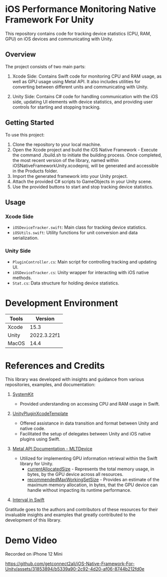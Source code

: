 # iOS Performance Monitoring Native Framework For Unity

This repository contains code for tracking device statistics (CPU, RAM, GPU) on iOS devices and communicating with Unity.

## Overview

The project consists of two main parts:

1. Xcode Side: Contains Swift code for monitoring CPU and RAM usage, as well as GPU usage using Metal API. It also includes utilities for converting between different units and communicating with Unity.

2. Unity Side: Contains C# code for handling communication with the iOS side, updating UI elements with device statistics, and providing user controls for starting and stopping tracking.

## Getting Started

To use this project:

1. Clone the repository to your local machine.
2. Open the Xcode project and build the iOS Native Framework - Execute the command ./build.sh to initiate the building process. Once completed, the most recent version of the library, named within iOSNativeFrameworkUnity.xcodeproj, will be generated and accessible in the Products folder.
3. Import the generated framework into your Unity project.
4. Attach the provided C# scripts to GameObjects in your Unity scene.
5. Use the provided buttons to start and stop tracking device statistics.

## Usage

### Xcode Side

- `iOSDeviceTracker.swift`: Main class for tracking device statistics.
- `iOSUtils.swift`: Utility functions for unit conversion and data serialization.

### Unity Side

- `PluginController.cs`: Main script for controlling tracking and updating UI.
- `iOSDeviceTracker.cs`: Unity wrapper for interacting with iOS native methods.
- `Stat.cs`: Data structure for holding device statistics.

# Development Environment

| Tools | Version     |
| ----- | ----------- |
| Xcode | 15.3        |
| Unity | 2022.3.22f1 |
| MacOS | 14.4      |


# References and Credits

This library was developed with insights and guidance from various repositories, examples, and documentation:

1. [SystemKit](https://github.com/beltex/SystemKit)
   - Provided understanding on accessing CPU and RAM usage in Swift.

2. [UnityPluginXcodeTemplate](https://github.com/fuziki/UnityPluginXcodeTemplate)
   - Offered assistance in data transition and format between Unity and native code.
   - Facilitated the setup of delegates between Unity and iOS native plugins using Swift.

3. [Metal API Documentation - MLTDevice](https://developer.apple.com/documentation/metal/mtldevice)
   - Utilized for implementing GPU information retrieval within the Swift library for Unity.
     - [currentAllocatedSize](https://developer.apple.com/documentation/metal/mtldevice/2915745-currentallocatedsize) - Represents the total memory usage, in bytes, by the GPU device across all resources.
     - [recommendedMaxWorkingSetSize](https://developer.apple.com/documentation/metal/mtldevice/2369280-recommendedmaxworkingsetsize) - Provides an estimate of the maximum memory allocation, in bytes, that the GPU device can handle without impacting its runtime performance.

4. [Interval in Swift](https://stackoverflow.com/a/40148293)

Gratitude goes to the authors and contributors of these resources for their invaluable insights and examples that greatly contributed to the development of this library.


# Demo Video

Recorded on iPhone 12 Mini

https://github.com/getconnect2ali/iOS-Native-Framework-For-Unity/assets/31853894/b5339a90-2c92-4d20-af06-8744b212fd0e





